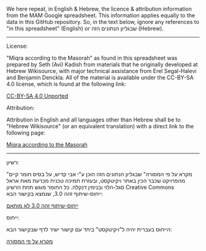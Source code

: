 We here repeat, in English & Hebrew, the licence & attribution information
from the MAM Google spreadsheet.
This information applies equally to the data in this GitHub repository.
So, in the text below, ignore any references to "in this spreadsheet" (English)
or שבגליון הנתונים הזה (Hebrew).

----
License:

"Miqra according to the Masorah" as found in this spreadsheet was prepared by Seth (Avi) Kadish
from materials that he originally developed at Hebrew Wikisource,
with major technical assistance from Erel Segal-Halevi and Benjamin Denckla.
All of the material is available under the CC-BY-SA 4.0 license, which is found at the following link:

[CC-BY-SA 4.0 Unported](https://creativecommons.org/licenses/by-sa/4.0/)

Attribution:

Attribution in English and all languages other than Hebrew shall be to "Hebrew Wikisource" (or an equivalent translation) with a direct link to the following page:

[Miqra according to the Masorah](https://en.wikisource.org/wiki/User:Dovi/Miqra_according_to_the_Masorah#beginning)

----
רשיון:

"מקרא על פי המסורה" שבגליון הנתונים הזה הוכן ע"י אבי קדיש, על בסיס חומר קיים מהפרויקט שכבר הכין באתר ויקיטקסט, ובעזרת תמיכה טכנית מכרעת מאת אראל סגל-הלוי ובנימין דנקלה. כל החומר מוגש תחת הרשיון Creative Commons ייחוס-שיתוף זהה 3.0, שנמצא בקישור הבא:

[ייחוס-שיתוף זהה 3.0 לא מותאם](https://creativecommons.org/licenses/by-sa/4.0/deed.he)

ייחוס:

הייחוס בעברית יהיה ל"ויקיטקסט" ביחד עם קישור ישיר לדף שבקישור הבא:

[מקרא על פי המסורה](https://he.wikisource.org/wiki/%D7%9E%D7%A9%D7%AA%D7%9E%D7%A9:Dovi/%D7%9E%D7%A7%D7%A8%D7%90_%D7%A2%D7%9C_%D7%A4%D7%99_%D7%94%D7%9E%D7%A1%D7%95%D7%A8%D7%94#%D7%A8%D7%90%D7%A9)
